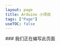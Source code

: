 ```yaml
---
layout: page
title: Arduino 小项目
tags: ["Page"]
useTOC: false
---
```


<div class="error" markdown=1>
### 我们正在编写此页面
</div>
